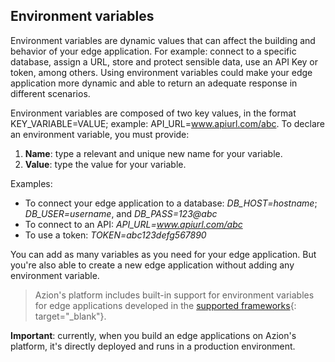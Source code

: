 ## Environment variables

Environment variables are dynamic values that can affect the building and behavior of your edge application. For example: connect to a specific database, assign a URL, store and protect sensible data, use an API Key or token, among others. Using environment variables could make your edge application more dynamic and able to return an adequate response in different scenarios.

Environment variables are composed of two key values, in the format KEY_VARIABLE=VALUE; example: API_URL=www.apiurl.com/abc. To declare an environment variable, you must provide:

1. **Name**: type a relevant and unique new name for your variable.
2. **Value**: type the value for your variable.

Examples:

- To connect your edge application to a database:
    *DB_HOST=hostname*; *DB_USER=username*, and *DB_PASS=123@abc*
- To connect to an API:
    *API_URL=www.apiurl.com/abc*
- To use a token:
    *TOKEN=abc123defg567890*

You can add as many variables as you need for your edge application. But you're also able to create a new edge application without adding any environment variable.

> Azion's platform includes built-in support for environment variables for edge applications developed in the [supported frameworks](https://www.azion.com/en/documentation/products/edge-application/edge-functions/runtime/overview/#supported-frameworks){: target="_blank"}.

**Important**: currently, when you build an edge applications on Azion's platform, it's directly deployed and runs in a production environment.